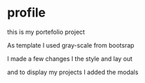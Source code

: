 # profile
this is my portefolio project

As template I used gray-scale from bootsrap

I made a few changes I the style and lay out

and to display my projects I added the modals
